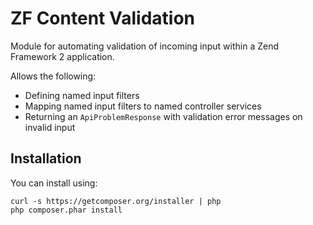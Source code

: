 ZF Content Validation
=====================
Module for automating validation of incoming input within a Zend Framework 2
application.

Allows the following:

- Defining named input filters
- Mapping named input filters to named controller services
- Returning an `ApiProblemResponse` with validation error messages on invalid
  input

Installation
------------

You can install using:

```
curl -s https://getcomposer.org/installer | php
php composer.phar install
```
